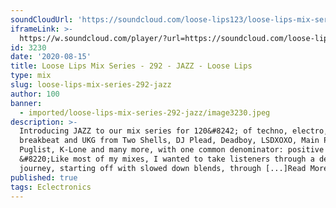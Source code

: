 ```yaml
---
soundCloudUrl: 'https://soundcloud.com/loose-lips123/loose-lips-mix-series-292-jazz'
iframeLink: >-
  https://w.soundcloud.com/player/?url=https://soundcloud.com/loose-lips123/loose-lips-mix-series-292-jazz&color=00aabb&auto_play=false&hide_related=false&show_comments=true&show_user=true&show_reposts=false
id: 3230
date: '2020-08-15'
title: Loose Lips Mix Series - 292 - JAZZ - Loose Lips
type: mix
slug: loose-lips-mix-series-292-jazz
author: 100
banner:
  - imported/loose-lips-mix-series-292-jazz/image3230.jpeg
description: >-
  Introducing JAZZ to our mix series for 120&#8242; of techno, electro,
  breakbeat and UKG from Two Shells, DJ Plead, Deadboy, LSDXOXO, Main Phase,
  Puglist, K-Lone and many more, with one common denominator: positive energy!
  &#8220;Like most of my mixes, I wanted to take listeners through a deep
  journey, starting off with slowed down blends, through [...]Read More...
published: true
tags: Eclectronics
---
```

